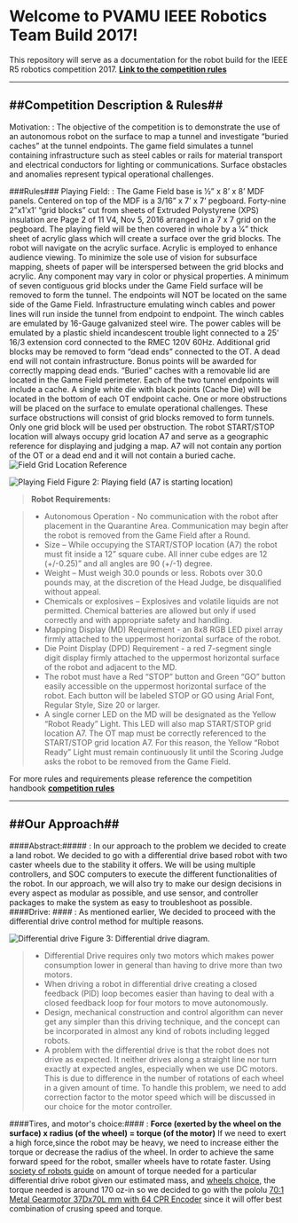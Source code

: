 Welcome to PVAMU IEEE Robotics Team Build 2017!
===================================

This repository will serve as a documentation for the robot build for the IEEE R5 robotics competition 2017.
[**Link to the competition rules**](https://drive.google.com/file/d/0Byoc_-AOKdM3Y2l4aGluVUU1c2M/view?usp=sharing)

----------
##Competition Description & Rules##
-----------
Motivation:
  :	The objective of the competition is to demonstrate the use of an autonomous robot on the surface to map a tunnel and investigate “buried caches” at the tunnel endpoints. The game field simulates a tunnel containing infrastructure such as steel cables or rails for material transport and electrical conductors for lighting or communications. Surface obstacles and anomalies represent typical operational challenges.

###Rules###
Playing Field:
  :	The Game Field base is 1⁄2” x 8’ x 8’ MDF panels. Centered on top of the MDF is a 3/16” x 7’ x 7’ pegboard. Forty-nine 2”x1’x1’ “grid blocks” cut from sheets of Extruded Polystyrene (XPS) insulation are Page 2 of 11 V4, Nov 5, 2016 arranged in a 7 x 7 grid on the pegboard. The playing field will be then covered in whole by a 1⁄4” thick sheet of acrylic glass which will create a surface over the grid blocks. The robot will navigate on the acrylic surface. Acrylic is employed to enhance audience viewing. To minimize the sole use of vision for subsurface mapping, sheets of paper will be interspersed between the grid blocks and acrylic. Any component may vary in color or physical properties. A minimum of seven contiguous grid blocks under the Game Field surface will be removed to form the tunnel. The endpoints will NOT be located on the same side of the Game Field. Infrastructure emulating  winch cables and power lines will run inside the tunnel from endpoint to endpoint. The winch cables are emulated by 16-Gauge galvanized steel wire. The power cables will be emulated by a plastic shield incandescent trouble light connected to a 25’ 16/3 extension cord connected to the RMEC 120V 60Hz. Additional grid blocks may be removed to form “dead ends” connected to the OT. A dead end will not contain infrastructure. Bonus points will be awarded for correctly mapping dead ends.  “Buried” caches with a removable lid are located in the Game Field perimeter. Each of the two tunnel endpoints will include a cache. A single white die with black points (Cache Die) will be located in the bottom of each OT endpoint cache. One or more obstructions will be placed on the surface to emulate operational challenges. These surface obstructions will consist of grid blocks removed to form tunnels. Only one grid block will be used per obstruction. The robot START/STOP location will always occupy grid location A7 and serve as a geographic reference for displaying and judging a map. A7 will not contain any portion of the OT or a dead end and it will not contain a buried cache.
  ![Field Grid Location Reference](http://i.imgur.com/U3f8P9k.png)

 ![Playing Field](http://i.imgur.com/rrfTyYz.png)
	Figure 2: Playing field (A7 is starting location)

>**Robot Requirements:**
 
 > - Autonomous Operation - No communication with the robot after placement in the Quarantine Area. Communication may begin after the robot is removed from the Game Field after a Round.
> -  Size – While occupying the START/STOP location (A7) the robot must fit inside a 12” square cube. All inner cube edges are 12 (+/-0.25)” and all angles are 90 (+/-1) degree.
> -  Weight – Must weigh 30.0 pounds or less. Robots over 30.0 pounds may, at the discretion of the Head Judge, be disqualified without appeal.
> -  Chemicals or explosives – Explosives and volatile liquids are not permitted. Chemical batteries are allowed but only if used correctly and  with appropriate safety and handling. 
> -  Mapping Display (MD) Requirement - an 8x8 RGB LED pixel array firmly attached to the uppermost horizontal surface of the robot.
> -  Die Point Display (DPD) Requirement - a red 7-segment single digit display firmly attached to the uppermost horizontal surface of the robot and adjacent to the MD.
> -  The robot must have a Red “STOP” button and Green “GO” button easily accessible on the uppermost horizontal surface of the robot. Each button will be labeled STOP or GO using Arial Font, Regular Style, Size 20 or larger.
> -   A single corner LED on the MD will be designated as the Yellow “Robot Ready” Light. This LED will also map START/STOP grid location A7. The OT map must be correctly referenced to the START/STOP grid location A7. For this reason, the Yellow “Robot Ready” Light must remain continuously lit until the Scoring Judge asks the robot to be removed from the Game Field.

For more rules and requirements please reference the competition handbook [**competition rules**](https://drive.google.com/file/d/0Byoc_-AOKdM3Y2l4aGluVUU1c2M/view?usp=sharing)
 
 ----------
##Our Approach##
-----------

####Abstract:#####
 : In our approach to the problem we decided to create a land robot. We decided to go with a differential drive based robot with two caster wheels due to the stability it offers. We will be using multiple controllers, and SOC computers to execute the different functionalities of the robot. In our approach, we will also try to make our design decisions in every aspect as modular as possible, and use sensor, and controller packages to make the system as easy to troubleshoot as possible.
####Drive: ####
: As mentioned earlier, We decided to proceed with the differential drive control method for multiple reasons. 

![Differential drive](http://i.imgur.com/F9FaJ1Q.png)
Figure 3:  Differential drive diagram.
> - Differential Drive requires only two motors which makes power consumption lower in general than having to drive more than two motors.
> - When driving a robot in differential drive creating a closed feedback (PID) loop becomes easier than having to deal with a closed feedback loop for four motors to move autonomously.
> - Design, mechanical construction and control algorithm can never get any simpler than this driving technique, and the concept can be incorporated in almost any kind of robots including legged robots.
> - A problem with the differential drive is that the robot does not drive as expected. It neither drives along a straight line nor turn exactly at expected angles, especially when we use DC motors. This is due to difference in the number of rotations of each wheel in a given amount of time. To handle this problem, we need to add correction factor to the motor speed which will be discussed in our choice for the motor controller.

####Tires, and motor's choice:####
: **Force (exerted by the wheel on the surface) x radius (of the wheel) = torque (of the motor)** If we need to exert a high force,since the robot may be heavy, we need to increase either the torque or decrease the radius of the wheel. In order to achieve the same forward speed for the robot, smaller wheels have to rotate faster. Using [society of robots guide](http://www.societyofrobots.com/mechanics_dynamics.shtml) on amount of torque needed for a particular differential drive robot given our estimated mass, and [wheels choice](https://www.pololu.com/product/1433), the torque needed is around 170 oz-in so we decided to go with the pololu [70:1 Metal Gearmotor 37Dx70L mm with 64 CPR Encoder](https://www.pololu.com/product/2825) since it will offer best combination of crusing speed and torque.



